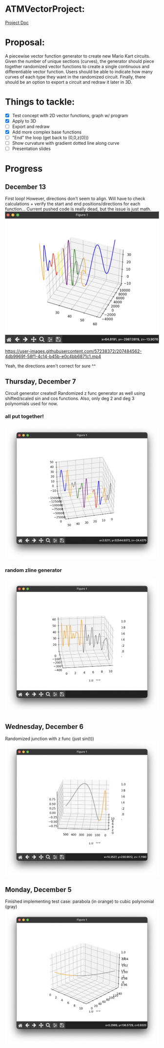 # ATMVectorProject:
[Project Doc](https://docs.google.com/document/d/1fjGd2PhNvcNCRg_KGf5zmZXxd_bmBvlUH75HdrPXgrI/edit?usp=sharing)
# Proposal:
A piecewise vector function generator to create new Mario Kart circuits. Given the number of unique sections (curves), the generator should piece together randomized vector functions to create a single continuous and differentiable vector function. Users should be able to indicate how many curves of each type they want in the randomized circuit. Finally, there should be an option to export a circuit and redraw it later in 3D.
# Things to tackle:
- [x] Test concept with 2D vector functions, graph w/ program
- [x] Apply to 3D
- [ ] Export and redraw
- [x] Add more complex base functions
- [ ] "End" the loop (get back to (0,0,z(0)))
- [ ] Show curvature with gradient dotted line along curve 
- [ ] Presentation slides
# Progress
## December 13
First loop! However, directions don't seem to align. Will have to check calculations + verify the start and end positions/directions for each function...
Current pushed code is really dead, but the issue is just math.
![loop](https://github.com/alisonsoong/ATMVectorProject/blob/main/GeneratedGraphs/12_13_22/Loop.png)


https://user-images.githubusercontent.com/57238372/207484562-4db9969f-58f1-4c14-b45b-e0c4bb6871c1.mp4

Yeah, the directions aren't correct for sure ^^

## Thursday, December 7
Circuit generator created! Randomized z func generator as well using shifted/scaled sin and cos functions. Also, only deg 2 and deg 3 polynomials used for now.
### all put together!
![Circuit generator](https://github.com/alisonsoong/ATMVectorProject/blob/main/GeneratedGraphs/12_7_22/CircuitGeneratorV2.png)
### random zline generator 
![Random z func generator](https://github.com/alisonsoong/ATMVectorProject/blob/main/GeneratedGraphs/12_7_22/RandomZFunc.png)
## Wednesday, December 6
Randomized junction with z func (just sin(t))
![xline, yline, zline](https://github.com/alisonsoong/ATMVectorProject/blob/main/GeneratedGraphs/12_6_22/RandomizedJunction.png)
## Monday, December 5
Finished implementing test case: parabola (in orange) to cubic polynomial (gray)
![Just xline and yline](https://github.com/alisonsoong/ATMVectorProject/blob/main/GeneratedGraphs/12_5_22/FirstJunctionProjection.png)








